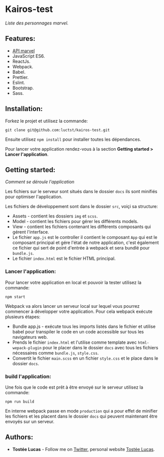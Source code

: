 # Kairos-test
*Liste des personnages marvel.*

## Features:
* [API marvel](https://developer.marvel.com/)
* JavaScript ES6.
* ReactJs.
* Webpack.
* Babel.
* Prettier.
* Eslint.
* Bootstrap.
* Sass.

## Installation:
Forkez le projet et utilisez la commande:
```
git clone git@github.com:luctst/kairos-test.git
```
Ensuite utilisez `npm install` pour installer toutes les dépendances.

Pour lancer votre application rendez-vous à la section **Getting started > Lancer l'application**.

## Getting started:
*Comment se déroule l'application*

Les fichiers sur le serveur sont situés dans le dossier `docs` ils sont minifiés pour optimiser l'application.

Les fichiers de développement sont dans le dossier `src`, voiçi sa structure:

* Assets - contient les dossiers `img` et `scss`.
* Model - contient les fichiers pour gérer les différents models.
* View - contient les fichiers contenant les différents composants qui gérent l'interface.
* Le fichier `app.js` est le controller il contient le composant `App` qui est le composant principal et gére l'état de notre application, c'est également ce fichier qui sert de point d'entrée à webpack et sera bundlé pour `bundle.js`.
* Le fichier `index.html` est le fichier HTML principal.

### Lancer l'application:
Pour lancer votre application en local et pouvoir la tester utilisez la commande:
```
npm start
```
Webpack va alors lancer un serveur local sur lequel vous pourrez commencer à développer votre application. Pour cela webpack exécute plusieurs étapes:

* Bundle app.js - exécute tous les imports listés dans le fichier et utilise babel pour transpiler le code en un code accessible sur tous les navigateurs web.
* Prends le fichier `index.html` et l'utilise comme template avec `html-wepack-plugin` pour le placer dans le dossier `docs` avec tous les fichiers nécessaires comme `bundle.js`, `style.css`.
* Convertit le fichier `main.scss` en un fichier `style.css` et le place dans le dossier `docs`.

### build l'application:
Une fois que le code est prêt à être envoyé sur le serveur utilisez la commande:
```
npm run build
```
En interne webpack passe en mode `production` qui a pour effet de minifier les fichiers et les placent dans le dossier `docs` qui peuvent maintenant être envoyés sur un serveur.

## Authors:
* **Tostée Lucas** - Follow me on [Twitter](https://www.twitter.com/@ltostee), personal website [Tostée Lucas](https://www.lucas-tostee.com).
